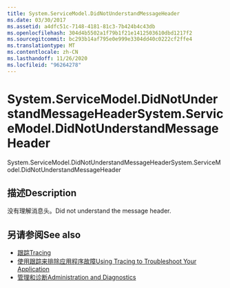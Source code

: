 ```yaml
---
title: System.ServiceModel.DidNotUnderstandMessageHeader
ms.date: 03/30/2017
ms.assetid: a4dfc51c-7148-4181-81c3-7b424b4c43db
ms.openlocfilehash: 304d4b5502a1f79b1f21e1412503610dbd1217f2
ms.sourcegitcommit: bc293b14af795e0e999e3304dd40c0222cf2ffe4
ms.translationtype: MT
ms.contentlocale: zh-CN
ms.lasthandoff: 11/26/2020
ms.locfileid: "96264278"
---
```

# <a name="systemservicemodeldidnotunderstandmessageheader"></a><span data-ttu-id="a5aca-102">System.ServiceModel.DidNotUnderstandMessageHeader</span><span class="sxs-lookup"><span data-stu-id="a5aca-102">System.ServiceModel.DidNotUnderstandMessageHeader</span></span>

<span data-ttu-id="a5aca-103">System.ServiceModel.DidNotUnderstandMessageHeader</span><span class="sxs-lookup"><span data-stu-id="a5aca-103">System.ServiceModel.DidNotUnderstandMessageHeader</span></span>  
  
## <a name="description"></a><span data-ttu-id="a5aca-104">描述</span><span class="sxs-lookup"><span data-stu-id="a5aca-104">Description</span></span>  

 <span data-ttu-id="a5aca-105">没有理解消息头。</span><span class="sxs-lookup"><span data-stu-id="a5aca-105">Did not understand the message header.</span></span>  
  
## <a name="see-also"></a><span data-ttu-id="a5aca-106">另请参阅</span><span class="sxs-lookup"><span data-stu-id="a5aca-106">See also</span></span>

- [<span data-ttu-id="a5aca-107">跟踪</span><span class="sxs-lookup"><span data-stu-id="a5aca-107">Tracing</span></span>](index.md)
- [<span data-ttu-id="a5aca-108">使用跟踪来排除应用程序故障</span><span class="sxs-lookup"><span data-stu-id="a5aca-108">Using Tracing to Troubleshoot Your Application</span></span>](using-tracing-to-troubleshoot-your-application.md)
- [<span data-ttu-id="a5aca-109">管理和诊断</span><span class="sxs-lookup"><span data-stu-id="a5aca-109">Administration and Diagnostics</span></span>](../index.md)
